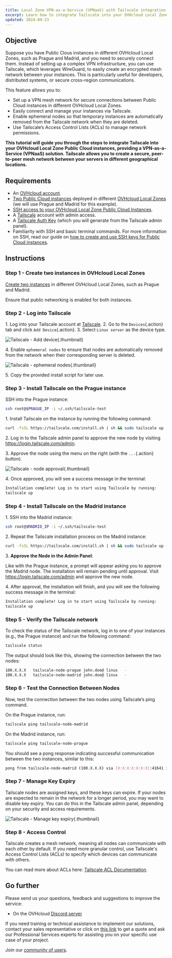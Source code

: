 ```yaml
---
title: Local Zone VPN-as-a-Service (VPNaaS) with Tailscale integration (EN)
excerpt: Learn how to integrate Tailscale into your OVHcloud Local Zone instances, providing a VPN-as-a-Service (VPNaaS) solution
updated: 2024-09-23
---
```


## Objective

Suppose you have Public Clous instances in different OVHcloud Local Zones, such as Prague and Madrid, and you need to securely connect them. Instead of setting up a complex VPN infrastructure, you can use Tailscale, which leverages WireGuard, to easily create an encrypted mesh network between your instances. This is particularly useful for developers, distributed systems, or secure cross-region communications.

This feature allows you to:

- Set up a VPN mesh network for secure connections between Public Cloud instances in different OVHcloud Local Zones.
- Easily connect and manage your instances via Tailscale.
- Enable ephemeral nodes so that temporary instances are automatically removed from the Tailscale network when they are deleted.
- Use Tailscale’s Access Control Lists (ACLs) to manage network permissions.

**This tutorial will guide you through the steps to integrate Tailscale into your OVHcloud Local Zone Public Cloud instances, providing a VPN-as-a-Service (VPNaaS) solution. Tailscale allows you to create a secure, peer-to-peer mesh network between your servers in different geographical locations.**

## Requirements

- An [OVHcloud account](/pages/account_and_service_management/account_information/ovhcloud-account-creation).
- [Two Public Cloud instances](/pages/public_cloud/compute/public-cloud-first-steps) deployed in different [OVHcloud Local Zones](/links/public-cloud/local-zones) (we will use Prague and Madrid for this example).
- [SSH access to your OVHcloud Local Zone Public Cloud Instances](/pages/public_cloud/compute/creating-ssh-keys-pci).
- A [Tailscale](https://tailscale.com/) account with admin access.
- A [Tailscale Auth Key](https://tailscale.com/kb/1085/auth-keys) (which you will generate from the Tailscale admin panel).
- Familiarity with SSH and basic terminal commands. For more information on SSH, read our guide on [how to create and use SSH keys for Public Cloud instances](/pages/public_cloud/compute/creating-ssh-keys-pci).

## Instructions

### Step 1 - Create two instances in OVHcloud Local Zones

[Create two instances](/pages/public_cloud/compute/public-cloud-first-steps) in different OVHcloud Local Zones, such as Prague and Madrid.

Ensure that public networking is enabled for both instances.

### Step 2 - Log into Tailscale

1\. Log into your Tailscale account at [Tailscale](https://login.tailscale.com/).
2\. Go to the `Devices`{.action} tab and click `Add Device`{.action}.
3\. Select `Linux server` as the device type.

![Tailscale - Add device](images/tailscale01.png){.thumbnail}

4\. Enable `ephemeral nodes` to ensure that nodes are automatically removed from the network when their corresponding server is deleted.

![Tailscale - ephemeral nodes](images/tailscale02.png){.thumbnail}

5\. Copy the provided install script for later use.

### Step 3 - Install Tailscale on the Prague instance

SSH into the Prague instance:

```bash
ssh root@$PRAGUE_IP -i ~/.ssh/tailscale-test
```

1\. Install Tailscale on the instance by running the following command:

```bash
curl -fsSL https://tailscale.com/install.sh | sh && sudo tailscale up --auth-key=$TAILSCALE-KEY
```

2\. Log in to the Tailscale admin panel to approve the new node by visiting <https://login.tailscale.com/admin>.

3\. Approve the node using the menu on the right (with the `...`{.action} button).

![Tailscale - node approval](images/tailscale03.png){.thumbnail}

4\. Once approved, you will see a success message in the terminal:

```bash
Installation complete! Log in to start using Tailscale by running:
tailscale up
```

### Step 4 - Install Tailscale on the Madrid instance

1\. SSH into the Madrid instance:

```bash
ssh root@$MADRID_IP -i ~/.ssh/tailscale-test
```

2\. Repeat the Tailscale installation process on the Madrid instance:

```bash
curl -fsSL https://tailscale.com/install.sh | sh && sudo tailscale up --auth-key=$TAILSCALE-KEY
```

3\. **Approve the Node in the Admin Panel**:

Like with the Prague instance, a prompt will appear asking you to approve the Madrid node. The installation will remain pending until approval.
Visit <https://login.tailscale.com/admin> and approve the new node.

4\. After approval, the installation will finish, and you will see the following success message in the terminal:

```bash
Installation complete! Log in to start using Tailscale by running:
tailscale up
```

### Step 5 - Verify the Tailscale network

To check the status of the Tailscale network, log in to one of your instances (e.g., the Prague instance) and run the following command:

```bash
tailscale status
```

The output should look like this, showing the connection between the two nodes:

```bash
100.X.X.X   tailscale-node-prague john.doe@ linux   -
100.X.X.X   tailscale-node-madrid john.doe@ linux   -
```

### Step 6 - Test the Connection Between Nodes

Now, test the connection between the two nodes using Tailscale’s ping command.

On the Prague instance, run:

```bash
tailscale ping tailscale-node-madrid
```

On the Madrid instance, run:

```bash
tailscale ping tailscale-node-prague
```

You should see a pong response indicating successful communication between the two instances, similar to this: 

```bash
pong from tailscale-node-madrid (100.X.X.X) via [X:X:X:X:X:X:X]:41641 in 34ms
```

### Step 7 - Manage Key Expiry

Tailscale nodes are assigned keys, and these keys can expire. If your nodes are expected to remain in the network for a longer period, you may want to disable key expiry. You can do this in the Tailscale admin panel, depending on your security and access requirements.

![Tailscale - Manage key expiry](images/tailscale04.png){.thumbnail}

### Step 8 - Access Control

Tailscale creates a mesh network, meaning all nodes can communicate with each other by default. If you need more granular control, use Tailscale's Access Control Lists (ACLs) to specify which devices can communicate with others.

You can read more about ACLs here: [Tailscale ACL Documentation](https://tailscale.com/kb/1393/access-control).

## Go further

Please send us your questions, feedback and suggestions to improve the service:

- On the OVHcloud [Discord server](https://discord.gg/ovhcloud)

If you need training or technical assistance to implement our solutions, contact your sales representative or click on [this link](/links/professional-services) to get a quote and ask our Professional Services experts for assisting you on your specific use case of your project.

Join our [community of users](/links/community).
